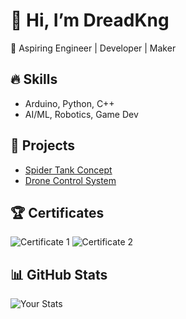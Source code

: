 # 👋 Hi, I’m DreadKng
🚀 Aspiring Engineer | Developer | Maker  

## 🔥 Skills
- Arduino, Python, C++  
- AI/ML, Robotics, Game Dev  

## 📂 Projects
- [Spider Tank Concept](https://github.com/yourrepo/spider-tank)  
- [Drone Control System](https://github.com/yourrepo/drone)  

## 🏆 Certificates
![Certificate 1](link-to-image.png)
![Certificate 2](link-to-image.png)

## 📊 GitHub Stats
![Your Stats](https://github-readme-stats.vercel.app/api?username=YOURUSERNAME&show_icons=true&theme=radical)
